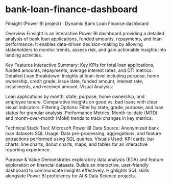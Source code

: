 # bank-loan-finance-dashboard
Finsight (Power BI project) : Dynamic Bank Loan Finance dashboard

Overview
Finsight is an interactive Power BI dashboard providing a detailed analysis of bank loan applications, funded amounts, repayments, and loan performance. It enables data-driven decision-making by allowing stakeholders to monitor trends, assess risk, and gain actionable insights into lending activities.

Key Features
Interactive Summary: Key KPIs for total loan applications, funded amounts, repayments, average interest rates, and DTI metrics.
Detailed Loan Breakdown: Insights at loan-level including purpose, home ownership, credit grade, issue date, funded amount, interest rate, installments, and received amount.
Visual Analysis:

Loan applications by month, state, purpose, home ownership, and employee tenure.
Comparative insights on good vs. bad loans with clear visual indicators.
Filtering Options: Filter by state, grade, purpose, and loan status for granular analysis.
Performance Metrics: Month-to-date (MTD) and month-over-month (MoM) trends to track changes in key metrics.

Technical Stack
Tool: Microsoft Power BI
Data Source: Anonymized bank loan datasets
SQL Usage: Data pre-processing, aggregations, and feature extractions performed using SQL queries.
Visuals Used: KPI cards, bar charts, line charts, donut charts, maps, and tables for an interactive reporting experience.

Purpose & Value
Demonstrates exploratory data analysis (EDA) and feature exploration on financial datasets.
Builds an interactive, user-friendly dashboard to communicate insights effectively.
Highlights SQL skills alongside Power BI proficiency for AI & Data Science projects.
